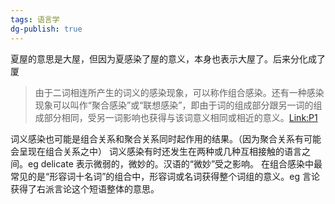 ```yaml
---
tags: 语言学
dg-publish: true
---
```

夏屋的意思是大屋，但因为夏感染了屋的意义，本身也表示大屋了。后来分化成了厦
>由于二词相连所产生的词义的感染现象，可以称作组合感染。还有一种感染现象可以叫作“聚合感染”或“联想感染”，即由于词的组成部分跟另一词的组成部分相同，受另一词影响也获得与该词意义相同或相近的意义。[Link:P1](zotero://open-pdf/library/items/RRF82PDZ?page=1&annotation=RDSBSJHZ)

词义感染也可能是组合关系和聚合关系同时起作用的结果。（因为聚合关系有可能会呈现在组合关系之中）
词义感染有时还发生在两种或几种互相接触的语言之间。eg delicate 表示微弱的，微妙的。汉语的“微妙”受之影响。
在组合感染中最常见的是“形容词十名词”的组合中，形容词或名词获得整个词组的意义。eg 言论获得了右派言论这个短语整体的意思。